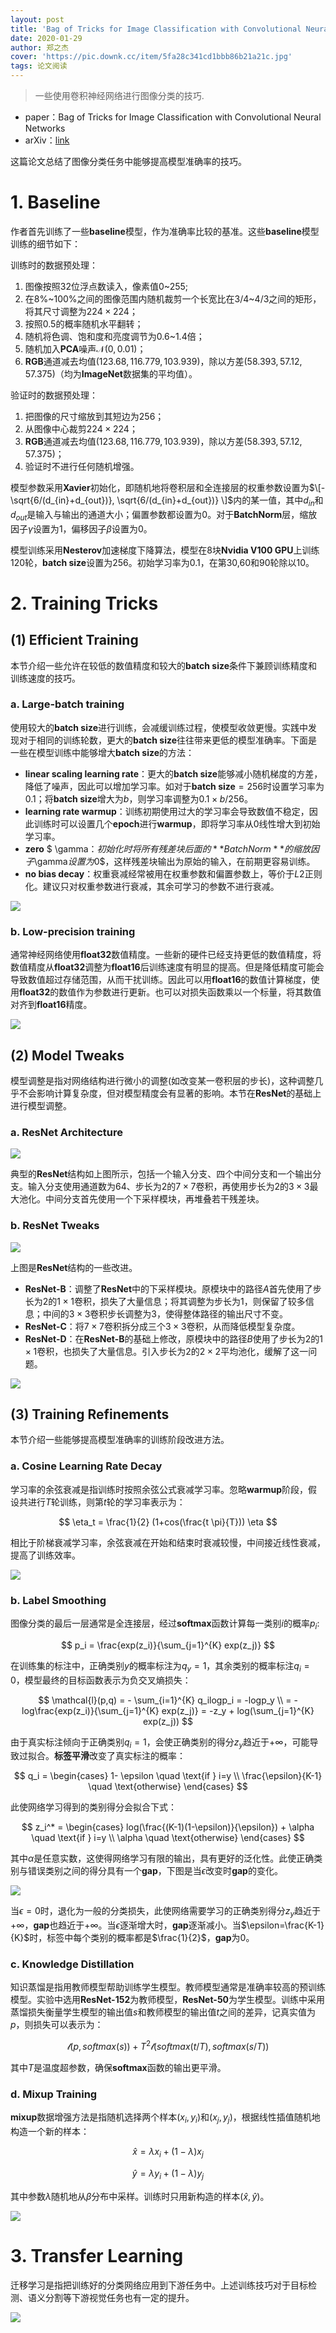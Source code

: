 ```yaml
---
layout: post
title: 'Bag of Tricks for Image Classification with Convolutional Neural Networks'
date: 2020-01-29
author: 郑之杰
cover: 'https://pic.downk.cc/item/5fa28c341cd1bbb86b21a21c.jpg'
tags: 论文阅读
---
```


> 一些使用卷积神经网络进行图像分类的技巧.

- paper：Bag of Tricks for Image Classification with Convolutional Neural Networks
- arXiv：[link](https://arxiv.org/abs/1812.01187)

这篇论文总结了图像分类任务中能够提高模型准确率的技巧。

# 1. Baseline
作者首先训练了一些**baseline**模型，作为准确率比较的基准。这些**baseline**模型训练的细节如下：

训练时的数据预处理：
1. 图像按照$32$位浮点数读入，像素值$0$~$255$;
2. 在$8\%$~$100\%$之间的图像范围内随机裁剪一个长宽比在$3/4$~$4/3%$之间的矩形，将其尺寸调整为$224 \times 224$；
3. 按照$0.5$的概率随机水平翻转；
4. 随机将色调、饱和度和亮度调节为$0.6$~$1.4$倍；
5. 随机加入**PCA**噪声$\mathcal{N}(0,0.01)$；
6. **RGB**通道减去均值$(123.68,116.779,103.939)$，除以方差$(58.393,57.12,57.375)$（均为**ImageNet**数据集的平均值）。

验证时的数据预处理：
1. 把图像的尺寸缩放到其短边为$256$；
2. 从图像中心裁剪$224 \times 224$；
3. **RGB**通道减去均值$(123.68,116.779,103.939)$，除以方差$(58.393,57.12,57.375)$；
4. 验证时不进行任何随机增强。

模型参数采用**Xavier**初始化，即随机地将卷积层和全连接层的权重参数设置为$\[- \sqrt{6/(d_{in}+d_{out})}, \sqrt{6/(d_{in}+d_{out})} \]$内的某一值，其中$d_{in}$和$d_{out}$是输入与输出的通道大小；偏置参数都设置为$0$。对于**BatchNorm**层，缩放因子$\gamma$设置为$1$，偏移因子$\beta$设置为$0$。

模型训练采用**Nesterov**加速梯度下降算法，模型在$8$块**Nvidia V100 GPU**上训练$120$轮，**batch size**设置为$256$。初始学习率为$0.1$，在第$30$,$60$和$90$轮除以$10$。

# 2. Training Tricks

## (1) Efficient Training
本节介绍一些允许在较低的数值精度和较大的**batch size**条件下兼顾训练精度和训练速度的技巧。

### a. Large-batch training
使用较大的**batch size**进行训练，会减缓训练过程，使模型收敛更慢。实践中发现对于相同的训练轮数，更大的**batch size**往往带来更低的模型准确率。下面是一些在模型训练中能够增大**batch size**的方法：
- **linear scaling learning rate**：更大的**batch size**能够减小随机梯度的方差，降低了噪声，因此可以增加学习率。如对于**batch size**$=256$时设置学习率为$0.1$；将**batch size**增大为$b$，则学习率调整为$0.1 \times b/256$。
- **learning rate warmup**：训练初期使用过大的学习率会导致数值不稳定，因此训练时可以设置几个**epoch**进行**warmup**，即将学习率从$0$线性增大到初始学习率。
- **zero** $ \gamma$：初始化时将所有残差块后面的**BatchNorm**的缩放因子$\gamma$设置为$0$，这样残差块输出为原始的输入，在前期更容易训练。
- **no bias decay**：权重衰减经常被用在权重参数和偏置参数上，等价于$L2$正则化。建议只对权重参数进行衰减，其余可学习的参数不进行衰减。

![](https://img.imgdb.cn/item/60497cde5aedab222cc377ba.jpg)

### b. Low-precision training
通常神经网络使用**float32**数值精度。一些新的硬件已经支持更低的数值精度，将数值精度从**float32**调整为**float16**后训练速度有明显的提高。但是降低精度可能会导致数值超过存储范围，从而干扰训练。因此可以用**float16**的数值计算梯度，使用**float32**的数值作为参数进行更新。也可以对损失函数乘以一个标量，将其数值对齐到**float16**精度。

![](https://img.imgdb.cn/item/60497cf75aedab222cc38430.jpg)

## (2) Model Tweaks
模型调整是指对网络结构进行微小的调整(如改变某一卷积层的步长)，这种调整几乎不会影响计算复杂度，但对模型精度会有显著的影响。本节在**ResNet**的基础上进行模型调整。

### a. ResNet Architecture

![](https://img.imgdb.cn/item/604981035aedab222cc57e0c.jpg)

典型的**ResNet**结构如上图所示，包括一个输入分支、四个中间分支和一个输出分支。输入分支使用通道数为$64$、步长为$2$的$7 \times 7$卷积，再使用步长为$2$的$3 \times 3$最大池化。中间分支首先使用一个下采样模块，再堆叠若干残差块。

### b. ResNet Tweaks

![](https://img.imgdb.cn/item/604abd205aedab222c7c300d.jpg)

上图是**ResNet**结构的一些改进。
- **ResNet-B**：调整了**ResNet**中的下采样模块。原模块中的路径$A$首先使用了步长为$2$的$1 \times 1$卷积，损失了大量信息；将其调整为步长为$1$，则保留了较多信息；中间的$3 \times 3$卷积步长调整为$3$，使得整体路径的输出尺寸不变。
- **ResNet-C**：将$7 \times 7$卷积拆分成三个$3 \times 3$卷积，从而降低模型复杂度。
- **ResNet-D**：在**ResNet-B**的基础上修改，原模块中的路径$B$使用了步长为$2$的$1 \times 1$卷积，也损失了大量信息。引入步长为$2$的$2 \times 2$平均池化，缓解了这一问题。

![](https://img.imgdb.cn/item/604abd3e5aedab222c7c3a86.jpg)

## (3) Training Refinements
本节介绍一些能够提高模型准确率的训练阶段改进方法。

### a. Cosine Learning Rate Decay
学习率的余弦衰减是指训练时按照余弦公式衰减学习率。忽略**warmup**阶段，假设共进行$T$轮训练，则第$t$轮的学习率表示为：

$$ \eta_t = \frac{1}{2} (1+cos(\frac{t \pi}{T})) \eta $$

相比于阶梯衰减学习率，余弦衰减在开始和结束时衰减较慢，中间接近线性衰减，提高了训练效率。

![](https://img.imgdb.cn/item/604abd5e5aedab222c7c45bc.jpg)

### b. Label Smoothing
图像分类的最后一层通常是全连接层，经过**softmax**函数计算每一类别$i$的概率$p_i$:

$$ p_i = \frac{exp(z_i)}{\sum_{j=1}^{K} exp(z_j)} $$

在训练集的标注中，正确类别$y$的概率标注为$q_y=1$，其余类别的概率标注$q_i=0$，模型最终的目标函数表示为负交叉熵损失：

$$ \mathcal{l}(p,q) = - \sum_{i=1}^{K} q_ilogp_i = -logp_y  \\ = -log\frac{exp(z_i)}{\sum_{j=1}^{K} exp(z_j)} = -z_y + log(\sum_{j=1}^{K} exp(z_j)) $$

由于真实标注倾向于正确类别$q_i=1$，会使正确类别的得分$z_y$趋近于$+∞$，可能导致过拟合。**标签平滑**改变了真实标注的概率：

$$ q_i = \begin{cases} 1- \epsilon \quad \text{if } i=y \\ \frac{\epsilon}{K-1} \quad \text{otherwise} \end{cases} $$

此使网络学习得到的类别得分会拟合下式：

$$ z_i^* = \begin{cases} log(\frac{(K-1)(1-\epsilon)}{\epsilon}) + \alpha \quad \text{if } i=y \\ \alpha \quad \text{otherwise} \end{cases} $$

其中$\alpha$是任意实数，这使得网络学习有限的输出，具有更好的泛化性。此使正确类别与错误类别之间的得分具有一个**gap**，下图是当$\epsilon$改变时**gap**的变化。

![](https://img.imgdb.cn/item/604abd875aedab222c7c57e7.jpg)

当$\epsilon=0$时，退化为一般的分类损失，此使网络需要学习的正确类别得分$z_y$趋近于$+∞$，**gap**也趋近于$+∞$。当$\epsilon$逐渐增大时，**gap**逐渐减小。当$\epsilon=\frac{K-1}{K}$时，标签中每个类别的概率都是$\frac{1}{2}$，**gap**为$0$。

### c. Knowledge Distillation
知识蒸馏是指用教师模型帮助训练学生模型。教师模型通常是准确率较高的预训练模型。实验中选用**ResNet-152**为教师模型，**ResNet-50**为学生模型。训练中采用蒸馏损失衡量学生模型的输出值$s$和教师模型的输出值$t$之间的差异，记真实值为$p$，则损失可以表示为：

$$ \mathcal{l}(p,softmax(s)) + T^2 \mathcal{l}(softmax(t/T),softmax(s/T)) $$

其中$T$是温度超参数，确保**softmax**函数的输出更平滑。

### d. Mixup Training
**mixup**数据增强方法是指随机选择两个样本$(x_i,y_i)$和$(x_j,y_j)$，根据线性插值随机地构造一个新的样本：

$$ \hat{x} = \lambda x_i + (1-\lambda) x_j $$

$$ \hat{y} = \lambda y_i + (1-\lambda) y_j $$

其中参数$\lambda$随机地从$\beta$分布中采样。训练时只用新构造的样本$(\hat{x},\hat{y})$。

![](https://img.imgdb.cn/item/604abdb75aedab222c7c71be.jpg)

# 3. Transfer Learning
迁移学习是指把训练好的分类网络应用到下游任务中。上述训练技巧对于目标检测、语义分割等下游视觉任务也有一定的提升。

![](https://img.imgdb.cn/item/604abdc75aedab222c7c769d.jpg)



